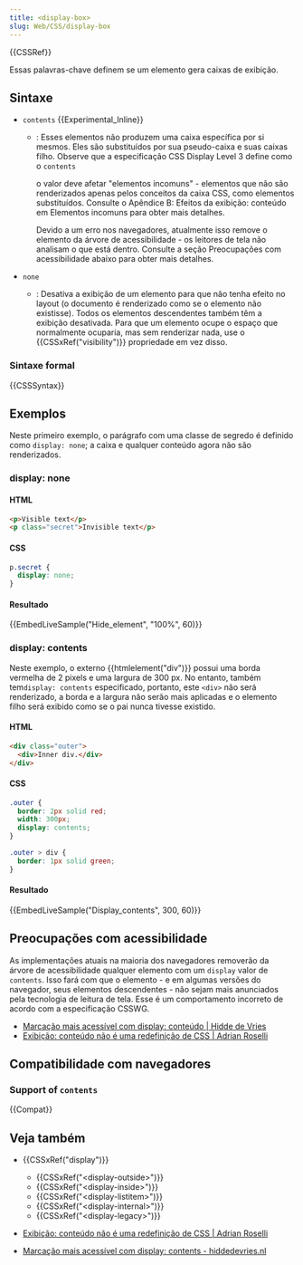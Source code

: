 ```yaml
---
title: <display-box>
slug: Web/CSS/display-box
---
```


{{CSSRef}}

Essas palavras-chave definem se um elemento gera caixas de exibição.

## Sintaxe

- `contents` {{Experimental_Inline}}

  - : Esses elementos não produzem uma caixa específica por si mesmos. Eles são substituídos por sua pseudo-caixa e suas caixas filho. Observe que a especificação CSS Display Level 3 define como o `contents`

    o valor deve afetar "elementos incomuns" - elementos que não são renderizados apenas pelos conceitos da caixa CSS, como elementos substituídos. Consulte o Apêndice B: Efeitos da exibição: conteúdo em Elementos incomuns para obter mais detalhes.

    Devido a um erro nos navegadores, atualmente isso remove o elemento da árvore de acessibilidade - os leitores de tela não analisam o que está dentro. Consulte a seção Preocupações com acessibilidade abaixo para obter mais detalhes.

- `none`
  - : Desativa a exibição de um elemento para que não tenha efeito no layout (o documento é renderizado como se o elemento não existisse). Todos os elementos descendentes também têm a exibição desativada.
    Para que um elemento ocupe o espaço que normalmente ocuparia, mas sem renderizar nada, use o {{CSSxRef("visibility")}} propriedade em vez disso.

### Sintaxe formal

{{CSSSyntax}}

## Exemplos

Neste primeiro exemplo, o parágrafo com uma classe de segredo é definido como `display: none`; a caixa e qualquer conteúdo agora não são renderizados.

### display: none

#### HTML

```html
<p>Visible text</p>
<p class="secret">Invisible text</p>
```

#### CSS

```css
p.secret {
  display: none;
}
```

#### Resultado

{{EmbedLiveSample("Hide_element", "100%", 60)}}

### display: contents

Neste exemplo, o externo {{htmlelement("div")}} possui uma borda vermelha de 2 pixels e uma largura de 300 px. No entanto, também tem`display: contents` especificado, portanto, este `<div>` não será renderizado, a borda e a largura não serão mais aplicadas e o elemento filho será exibido como se o pai nunca tivesse existido.

#### HTML

```html
<div class="outer">
  <div>Inner div.</div>
</div>
```

#### CSS

```css
.outer {
  border: 2px solid red;
  width: 300px;
  display: contents;
}

.outer > div {
  border: 1px solid green;
}
```

#### Resultado

{{EmbedLiveSample("Display_contents", 300, 60)}}

## Preocupações com acessibilidade

As implementações atuais na maioria dos navegadores removerão da árvore de acessibilidade qualquer elemento com um `display` valor de `contents`. Isso fará com que o elemento - e em algumas versões do navegador, seus elementos descendentes - não sejam mais anunciados pela tecnologia de leitura de tela. Esse é um comportamento incorreto de acordo com a especificação CSSWG.

- [Marcação mais acessível com display: conteúdo | Hidde de Vries](https://hiddedevries.nl/en/blog/2018-04-21-more-accessible-markup-with-display-contents)
- [Exibição: conteúdo não é uma redefinição de CSS | Adrian Roselli](http://adrianroselli.com/2018/05/display-contents-is-not-a-css-reset.html)

## Compatibilidade com navegadores

### Support of `contents`

{{Compat}}

## Veja também

- {{CSSxRef("display")}}

  - {{CSSxRef("&lt;display-outside&gt;")}}
  - {{CSSxRef("&lt;display-inside&gt;")}}
  - {{CSSxRef("&lt;display-listitem&gt;")}}
  - {{CSSxRef("&lt;display-internal&gt;")}}
  - {{CSSxRef("&lt;display-legacy&gt;")}}

- [Exibição: conteúdo não é uma redefinição de CSS | Adrian Roselli](http://adrianroselli.com/2018/05/display-contents-is-not-a-css-reset.html)
- [Marcação mais acessível com display: contents - hiddedevries.nl](https://hiddedevries.nl/en/blog/2018-04-21-more-accessible-markup-with-display-contents)
